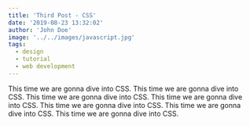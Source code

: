 ```yaml
---
title: 'Third Post - CSS'
date: '2019-08-23 13:32:02'
author: 'John Doe'
image: '../../images/javascript.jpg'
tags: 
  - design
  - tutorial
  - web development
---
```


This time we are gonna dive into CSS. This time we are gonna dive into CSS. This time we are gonna dive into CSS. This time we are gonna dive into CSS. This time we are gonna dive into CSS. This time we are gonna dive into CSS. This time we are gonna dive into CSS. 